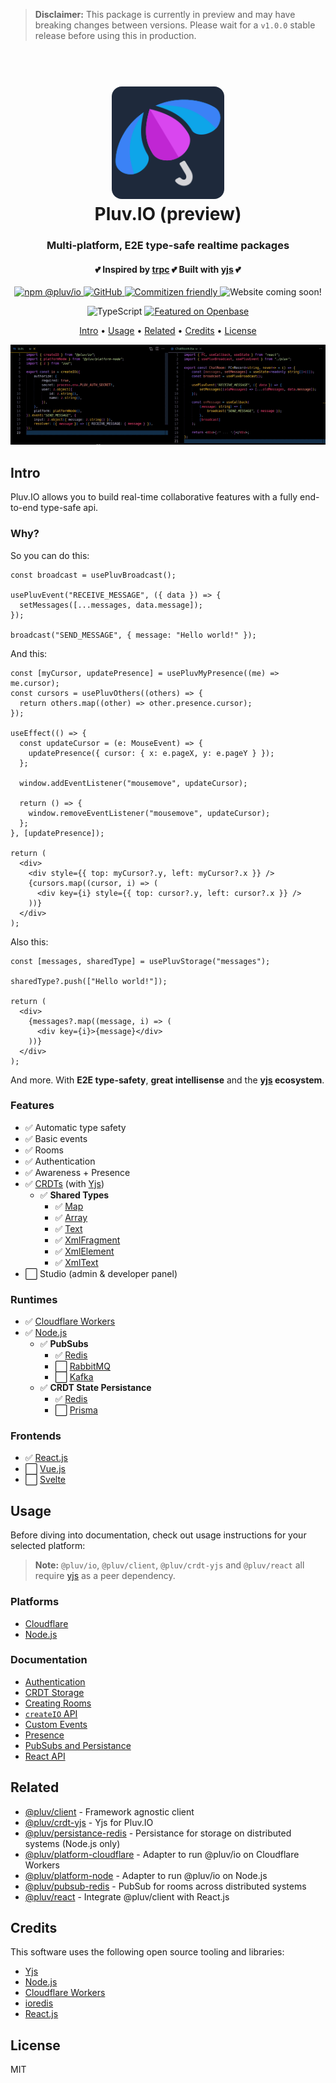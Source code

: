 > **Disclaimer:**
> This package is currently in preview and may have breaking changes between versions. Please wait for a `v1.0.0` stable release before using this in production.

<h1 align="center">
  <br />
  <img src="https://github.com/pluv-io/pluv/blob/master/assets/pluv-icon-192x192.png?raw=true" alt="Pluv.IO" width="180" style="border-radius:16px" />
  <br />
  Pluv.IO (preview)
  <br />
</h1>

<h3 align="center">Multi-platform, E2E type-safe realtime packages</h3>
<h4 align="center">💕 Inspired by <a href="https://trpc.io">trpc</a> 💕 Built with <a href="https://docs.yjs.dev/">yjs</a> 💕</h4>

<p align="center">
  <a href="https://www.npmjs.com/package/@pluv/io">
    <img src="https://img.shields.io/npm/v/@pluv/io" alt="npm @pluv/io" />
  </a>
  <a href="https://github.com/pluv-io/pluv/blob/master/LICENSE">
    <img alt="GitHub" src="https://img.shields.io/github/license/pluv-io/pluv" alt="License MIT" />
  </a>
  <a href="https://commitizen.github.io/cz-cli/">
    <img src="https://img.shields.io/badge/commitizen-friendly-brightgreen.svg" alt="Commitizen friendly" />
  </a>
  <img src="https://img.shields.io/badge/website-coming%20soon!-blue" alt="Website coming soon!" />
</p>

<p align="center">
  <img src="https://badgen.net/badge/-/TypeScript?icon=typescript&label&labelColor=blue&color=555555" alt="TypeScript" />
  <a href="https://openbase.com/js/@pluv/io?utm_source=embedded&amp;utm_medium=badge&amp;utm_campaign=rate-badge">
    <img src="https://badges.openbase.com/js/featured/@pluv/io.svg?token=FdWfpo90mCUb7InAjDG0KeXM/uH+KdHK3us2pNRgWf0=" alt="Featured on Openbase" />
  </a>
</p>

<p align="center">
  <a href="#intro">Intro</a> •
  <a href="#usage">Usage</a> •
  <a href="#related">Related</a> •
  <a href="#credits">Credits</a> •
  <a href="#license">License</a>
</p>

<p align="center">
  <img src="https://github.com/pluv-io/pluv/blob/master/assets/demo-events.gif?raw=true" alt="Demo" />
</p>

## Intro

Pluv.IO allows you to build real-time collaborative features with a fully end-to-end type-safe api.

### Why?

So you can do this:

```tsx
const broadcast = usePluvBroadcast();

usePluvEvent("RECEIVE_MESSAGE", ({ data }) => {
  setMessages([...messages, data.message]);
});

broadcast("SEND_MESSAGE", { message: "Hello world!" });
```

And this:

```tsx
const [myCursor, updatePresence] = usePluvMyPresence((me) => me.cursor);
const cursors = usePluvOthers((others) => {
  return others.map((other) => other.presence.cursor);
});

useEffect(() => {
  const updateCursor = (e: MouseEvent) => {
    updatePresence({ cursor: { x: e.pageX, y: e.pageY } });
  };

  window.addEventListener("mousemove", updateCursor);

  return () => {
    window.removeEventListener("mousemove", updateCursor);
  };
}, [updatePresence]);

return (
  <div>
    <div style={{ top: myCursor?.y, left: myCursor?.x }} />
    {cursors.map((cursor, i) => (
      <div key={i} style={{ top: cursor?.y, left: cursor?.x }} />
    ))}
  </div>
);
```

Also this:


```tsx
const [messages, sharedType] = usePluvStorage("messages");

sharedType?.push(["Hello world!"]);

return (
  <div>
    {messages?.map((message, i) => (
      <div key={i}>{message}</div>
    ))}
  </div>
);
```

And more. With **E2E type-safety**, **great intellisense** and the **[yjs](https://docs.yjs.dev/) ecosystem**.

### Features

- ✅ Automatic type safety
- ✅ Basic events
- ✅ Rooms
- ✅ Authentication
- ✅ Awareness + Presence
- ✅ [CRDTs](https://en.wikipedia.org/wiki/Conflict-free_replicated_data_type) (with [Yjs](https://docs.yjs.dev/))
  - ✅ **Shared Types**
    - ✅ [Map](https://docs.yjs.dev/api/shared-types/y.map)
    - ✅ [Array](https://docs.yjs.dev/api/shared-types/y.array)
    - ✅ [Text](https://docs.yjs.dev/api/shared-types/y.text)
    - ✅ [XmlFragment](https://docs.yjs.dev/api/shared-types/y.xmlfragment)
    - ✅ [XmlElement](https://docs.yjs.dev/api/shared-types/y.xmlelement)
    - ✅ [XmlText](https://docs.yjs.dev/api/shared-types/y.xmltext)
- ⬜ Studio (admin & developer panel)

### Runtimes

- ✅ [Cloudflare Workers](https://workers.cloudflare.com/)
- ✅ [Node.js](https://nodejs.org/)
  - ✅ **PubSubs**
    - ✅ [Redis](https://redis.io/)
    - ⬜ [RabbitMQ](https://www.rabbitmq.com/)
    - ⬜ [Kafka](https://kafka.apache.org/)
  - ✅ **CRDT State Persistance**
    - ✅ [Redis](https://redis.io/)
    - ⬜ [Prisma](https://www.prisma.io/)

### Frontends

- ✅ [React.js](https://beta.reactjs.org/)
- ⬜ [Vue.js](https://vuejs.org/)
- ⬜ [Svelte](https://svelte.dev/)

## Usage

Before diving into documentation, check out usage instructions for your selected platform:

> **Note:**
> `@pluv/io`, `@pluv/client`, `@pluv/crdt-yjs` and `@pluv/react` all require [yjs](https://docs.yjs.dev/) as a peer dependency.

### Platforms

* [Cloudflare](https://github.com/pluv-io/pluv/blob/master/docs/cloudflare-support.md)
* [Node.js](https://github.com/pluv-io/pluv/blob/master/docs/nodejs-support.md)

### Documentation

* [Authentication](https://github.com/pluv-io/pluv/blob/master/docs/authentication.md)
* [CRDT Storage](https://github.com/pluv-io/pluv/blob/master/docs/crdt-storage.md)
* [Creating Rooms](https://github.com/pluv-io/pluv/blob/master/docs/creating-rooms.md)
* [`createIO` API](https://github.com/pluv-io/pluv/blob/master/docs/create-io-api.md)
* [Custom Events](https://github.com/pluv-io/pluv/blob/master/docs/custom-events.md)
* [Presence](https://github.com/pluv-io/pluv/blob/master/docs/presence.md)
* [PubSubs and Persistance](https://github.com/pluv-io/pluv/blob/master/docs/pubsubs-and-persistance.md)
* [React API](https://github.com/pluv-io/pluv/blob/master/docs/react-api.md)

## Related

- [@pluv/client](https://www.npmjs.com/package/@pluv/client) - Framework agnostic client
- [@pluv/crdt-yjs](https://www.npmjs.com/package/@pluv/crdt-yjs) - Yjs for Pluv.IO
- [@pluv/persistance-redis](https://www.npmjs.com/package/@pluv/persistance-redis) - Persistance for storage on distributed systems (Node.js only)
- [@pluv/platform-cloudflare](https://www.npmjs.com/package/@pluv/platform-cloudflare) - Adapter to run @pluv/io on Cloudflare Workers
- [@pluv/platform-node](https://www.npmjs.com/package/@pluv/platform-node) - Adapter to run @pluv/io on Node.js
- [@pluv/pubsub-redis](https://www.npmjs.com/package/@pluv/pubsub-redis) - PubSub for rooms across distributed systems
- [@pluv/react](https://www.npmjs.com/package/@pluv/react) - Integrate @pluv/client with React.js

## Credits

This software uses the following open source tooling and libraries:

- [Yjs](https://yjs.dev/)
- [Node.js](https://nodejs.org/)
- [Cloudflare Workers](https://workers.cloudflare.com/)
- [ioredis](https://github.com/luin/ioredis)
- [React.js](https://reactjs.org/)

## License

MIT
